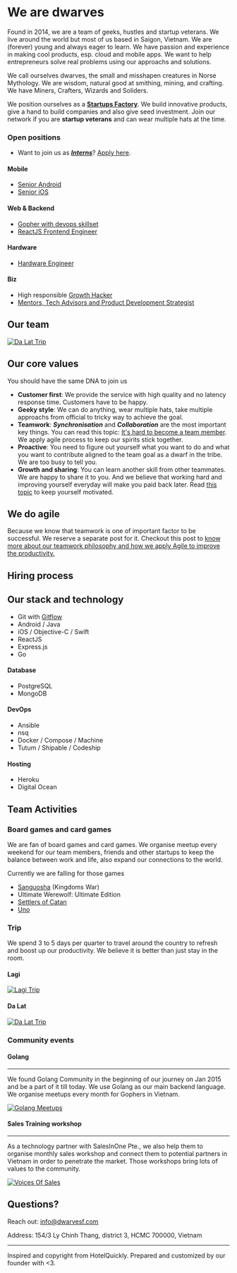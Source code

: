# We are dwarves

Found in 2014, we are a team of geeks, hustles and startup veterans. We live around the world but most of us based in Saigon, Vietnam. We are (forever) young and always eager to learn. We have passion and experience in making cool products, esp. cloud and mobile apps. We want to help entrepreneurs solve real problems using our approachs and solutions.

We call ourselves dwarves, the small and misshapen creatures in Norse Mythology. We are wisdom, natural good at smithing, mining, and crafting. We have Miners, Crafters, Wizards and Soliders.

We position ourselves as a [**Startups Factory**](http://venturebeat.com/2015/01/18/how-venture-builders-are-changing-the-startup-model/). We build innovative products, give a hand to build companies and also give seed investment. Join our network if you are **startup veterans** and can wear multiple hats at the time. 

### Open positions

- Want to join us as [**_Interns_**](/open-positions/Intern.md)? [Apply here](#).

#### Mobile

- [Senior Android](/open-positions/Android.md)
- [Senior iOS](/open-positions/iOS.md)

#### Web & Backend

- [Gopher with devops skillset](/open-positions/Golang.md)
- [ReactJS Frontend Engineer](/open-positions/Frontend.md)

#### Hardware

- [Hardware Engineer](/open-positions/Hardware.md)

#### Biz

- High responsible [Growth Hacker](/open-positions/GrowthHacker.md)
- [Mentors, Tech Advisors and Product Development Strategist](/open-positions/Mentor.md)

## Our team

[![Da Lat Trip](https://raw.githubusercontent.com/dwarvesf/WeAreHiring/master/images/dalat-thumbnail.png)](https://plus.google.com/photos/100392005626903871747/albums/6081135495125009985)

## Our core values

You should have the same DNA to join us

- **Customer first**: We provide the service with high quality and no latency response time. Customers have to be happy.
- **Geeky style**: We can do anything, wear multiple hats, take multiple approachs from official to tricky way to achieve the goal.
- **Teamwork**: **_Synchronisation_** and **_Collaboration_** are the most important key things. You can read this topic: [It's hard to become a team member](http://tieubao.me/writing/2014/12/05/it-is-hard-to-become-a-team-member/). We apply agile process to keep our spirits stick together.
- **Proactive**: You need to figure out yourself what you want to do and what you want to contribute aligned to the team goal as a dwarf in the tribe. We are too busy to tell you.
- **Growth and sharing**: You can learn another skill from other teammates. We are happy to share it to you. And we believe that working hard and improving yourself everyday will make you paid back later. Read [this topic](https://www.quora.com/How-can-I-motivate-myself-to-work-hard) to keep yourself motivated.

## We do agile

Because we know that teamwork is one of important factor to be successful. We reserve a separate post for it. Checkout this post to [know more about our teamwork philosophy and how we apply Agile to improve the productivity.](/additional-info/agile.md)

## Hiring process



## Our stack and technology

- Git with [Gitflow](http://nvie.com/posts/a-successful-git-branching-model/)
- Android / Java
- iOS / Objective-C / Swift
- ReactJS
- Express.js
- Go

#### Database

- PostgreSQL
- MongoDB

#### DevOps

- Ansible
- nsq
- Docker / Compose / Machine
- Tutum / Shipable / Codeship

#### Hosting

- Heroku
- Digital Ocean

## Team Activities

### Board games and card games

We are fan of board games and card games. We organise meetup every weekend for our team members, friends and other startups to keep the balance between work and life, also expand our connections to the world.

Currently we are falling for those games

- [Sanguosha](http://sanguosha.com) (Kingdoms War)
- Ultimate Werewolf: Ultimate Edition
- [Settlers of Catan](http://www.catan.com)
- [Uno](https://en.wikipedia.org/wiki/Uno_(card_game))

### Trip

We spend 3 to 5 days per quarter to travel around the country to refresh and boost up our productivity. We believe it is better than just stay in the room.

#### Lagi

[![Lagi Trip](https://raw.githubusercontent.com/dwarvesf/WeAreHiring/master/images/lagi-thumbnail.png)](https://plus.google.com/photos/100392005626903871747/albums/6081135495125009985)

#### Da Lat

[![Da Lat Trip](https://raw.githubusercontent.com/dwarvesf/WeAreHiring/master/images/dalat-thumbnail.png)](https://plus.google.com/photos/100392005626903871747/albums/6081135495125009985)

### Community events

#### Golang
-----

We found Golang Community in the beginning of our journey on Jan 2015 and be a part of it till today. We use Golang as our main backend language. We organise meetups every month for Gophers in Vietnam.

[![Golang Meetups](https://raw.githubusercontent.com/dwarvesf/WeAreHiring/master/images/golang-meetup.jpg)](/images/golang-meetup.jpg)

#### Sales Training workshop
-----

As a technology partner with SalesInOne Pte., we also help them to organise monthly sales workshop and connect them to potential partners in Vietnam in order to penetrate the market. Those workshops bring lots of values to the community.

[![Voices Of Sales](https://raw.githubusercontent.com/dwarvesf/WeAreHiring/master/images/vos-workshop.jpg)](/images/vos-workshop.jpg)

## Questions?

Reach out: info@dwarvesf.com

Address: 154/3 Ly Chinh Thang, district 3, HCMC 700000, Vietnam

------

Inspired and copyright from HotelQuickly. Prepared and customized by our founder with <3.